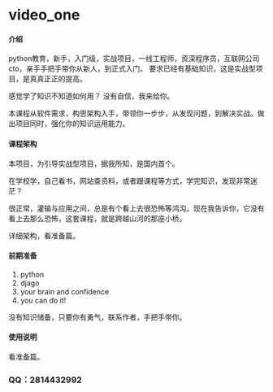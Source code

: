 # video_one

#### 介绍
python教育，新手，入门级，实战项目，一线工程师，资深程序员，互联网公司cto，亲手手把手带你从新人，到正式入门。
要求已经有基础知识，这是实战型项目，是真真正正的提高。

感觉学了知识不知道如何用？
没有自信，我来给你。

本课程从软件需求，构思架构入手，带领你一步步，从发现问题，到解决实战。做出项目同时，强化你的知识运用能力。

#### 课程架构
本项目，为引导实战型项目，据我所知，是国内首个。

在学校学，自己看书，网站查资料，或者跟课程等方式，学完知识，发现非常迷茫？

很正常，灌输与应用之间，总是有个看上去很恐怖等鸿沟。现在我告诉你，它没有看上去那么恐怖，这套课程，就是跨越山河的那座小桥。

详细架构，看准备篇。


#### 前期准备

1.  python
2.  djago
3.  your brain and confidence
4.  you can do it!

没有知识储备，只要你有勇气，联系作者，手把手带你。

#### 使用说明

看准备篇。

### QQ：2814432992
